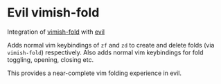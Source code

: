 Evil vimish-fold
================

Integration of [vimish-fold][vimish-fold] with [evil][evil]

Adds normal vim keybindings of `zf` and `zd` to create and delete folds (via
`vimish-fold`) respectively. Also adds normal vim keybindings for fold toggling,
opening, closing etc.

This provides a near-complete vim folding experience in evil.

[vimish-fold]: https://github.com/mrkkrp/vimish-fold
[evil]:  https://bitbucket.org/lyro/evil/wiki/Home
